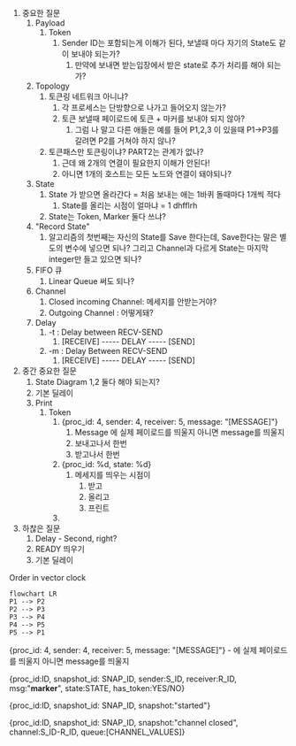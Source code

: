 1. 중요한 질문
	1. Payload
		1. Token
			1. Sender ID는 포함되는게 이해가 된다, 보낼때 마다 자기의 State도 같이 보내야 되는가?
				1. 만약에 보내면 받는입장에서 받은 state로 추가 처리를 해야 되는가?
	2. Topology
		1. 토큰링 네트워크 아니냐?
			1. 각 프로세스는 단방향으로 나가고 들어오지 않는가?
			2. 토큰 보낼때 페이로드에 토큰 + 마커를 보내야 되지 않아?
				1. 그럼 나 말고 다른 애들은 예를 들어 P1,2,3 이 있을때 P1->P3를 갈려면 P2를 거쳐야 하지 않나?
		2. 토큰패스만 토큰링이냐? PART2는 관계가 없나?
			1. 근데 왜 2개의 연결이 필요한지 이해가 안된다!
			2. 아니면 1개의 호스트는 모든 노드와 연결이 돼야되나?
	3. State
		1. State 가 받으면 올라간다 = 처음 보내는 애는 1바퀴 돌때마다 1개씩 적다
			1. State를 올리는 시점이 얼마냐 = 1 dhfflrh
		2. State는 Token, Marker 둘다 쓰냐?
	4. "Record State" 
		1. 알고리즘의 첫번째는 자신의 State를 Save 한다는데, Save한다는 말은 별도의 변수에 넣으면 되나? 그리고 Channel과 다르게 State는 마지막 integer만 들고 있으면 되나?
	5. FIFO 큐
		1. Linear Queue 써도 되나?
	6. Channel
		1. Closed incoming Channel: 메세지를 안받는거야?
		2. Outgoing Channel : 어떻게돼?
	7. Delay
		1. -t : Delay between RECV-SEND
			1. [RECEIVE] ----- DELAY ----- [SEND]
		2. -m : Delay Between RECV-SEND
			1. [RECEIVE] ----- DELAY ----- [SEND]
2. 중간 중요한 질문
	1. State Diagram 1,2 둘다 해야 되는지?
	2. 기본 딜레이
	3. Print
		1. Token
			1. {proc_id: 4, sender: 4, receiver: 5, message: "[MESSAGE]"} 
				1. Message 에 실제 페이로드를 띄울지 아니면 message를 띄울지
				2. 보내고나서 한번
				3. 받고나서 한번
			2. {proc_id: %d, state: %d}
				1. 메세지를 띄우는 시점이
					1. 받고
					2. 올리고
					3. 프린트
			3. 
3. 하찮은 질문
	1. Delay - Second, right?
	2. READY 띄우기
	3. 기본 딜레이
	


Order in vector clock

```mermaid
flowchart LR
P1 --> P2
P2 --> P3
P3 --> P4
P4 --> P5
P5 --> P1

```

{proc_id: 4, sender: 4, receiver: 5, message: "[MESSAGE]"} - 에 실제 페이로드를 띄울지 아니면 message를 띄울지

{proc_id:ID, snapshot_id: SNAP_ID, sender:S_ID, receiver:R_ID, msg:"**marker**",
state:STATE, has_token:YES/NO}

{proc_id:ID, snapshot_id: SNAP_ID, snapshot:"started"}

{proc_id:ID, snapshot_id: SNAP_ID, snapshot:"channel closed", channel:S_ID-R_ID,
queue:[CHANNEL_VALUES]}